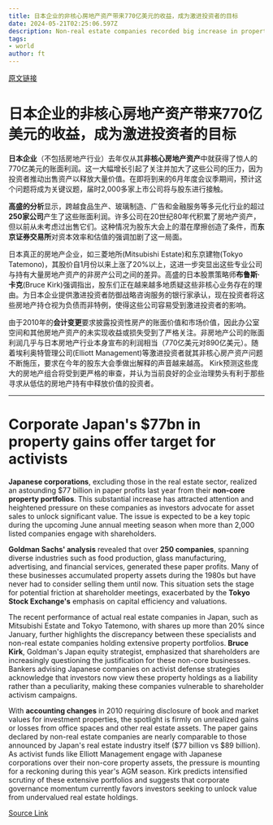 ```yaml
---
title: 日本企业的非核心房地产资产带来770亿美元的收益，成为激进投资者的目标
date: 2024-05-21T02:25:06.597Z
description: Non-real estate companies recorded big increase in property book values in 2023, according to Goldman Sachs
tags: 
- world
author: ft
---
```


[原文链接](https://ft.com/content/9a52b7f1-101f-4e2a-bd92-22d0e65bfe40)

# 日本企业的非核心房地产资产带来770亿美元的收益，成为激进投资者的目标 

**日本企业**（不包括房地产行业）去年仅从其**非核心房地产资产**中就获得了惊人的770亿美元的账面利润。这一大幅增长引起了关注并加大了这些公司的压力，因为投资者推动出售资产以释放大量价值。在即将到来的6月年度会议季期间，预计这个问题将成为关键议题，届时2,000多家上市公司将与股东进行接触。 

**高盛的分析**显示，跨越食品生产、玻璃制造、广告和金融服务等多元化行业的超过**250家公司**产生了这些账面利润。许多公司在20世纪80年代积累了房地产资产，但以前从未考虑过出售它们。这种情况为股东大会上的潜在摩擦创造了条件，而**东京证券交易所**对资本效率和估值的强调加剧了这一局面。 

日本真正的房地产企业，如三菱地所(Mitsubishi Estate)和东京建物(Tokyo Tatemono)，其股价自1月份以来上涨了20%以上，这进一步突显出这些专业公司与持有大量房地产资产的非房产公司之间的差异。高盛的日本股票策略师**布鲁斯·卡克**(Bruce Kirk)强调指出，股东们正在越来越多地质疑这些非核心业务存在的理由。为日本企业提供激进投资者防御战略咨询服务的银行家承认，现在投资者将这些房地产持仓视为负债而非特例，使得这些公司容易受到激进投资者的影响。 

由于2010年的**会计变更**要求披露投资性房产的账面价值和市场价值，因此办公室空间和其他房地产资产的未实现收益或损失受到了严格关注。非房地产公司的账面利润几乎与日本房地产行业本身宣布的利润相当（770亿美元对890亿美元）。随着埃利奥特管理公司(Elliott Management)等激进投资者就其非核心房产资产问题不断施压，要求在今年的股东大会季做出解释的声音越来越高。 Kirk预测这些庞大的房地产组合将受到更严格的审查，并认为当前良好的企业治理势头有利于那些寻求从低估的房地产持有中释放价值的投资者。

---

# Corporate Japan's $77bn in property gains offer target for activists 

**Japanese corporations**, excluding those in the real estate sector, realized an astounding $77 billion in paper profits last year from their **non-core property portfolios**. This substantial increase has attracted attention and heightened pressure on these companies as investors advocate for asset sales to unlock significant value. The issue is expected to be a key topic during the upcoming June annual meeting season when more than 2,000 listed companies engage with shareholders.

**Goldman Sachs' analysis** revealed that over **250 companies**, spanning diverse industries such as food production, glass manufacturing, advertising, and financial services, generated these paper profits. Many of these businesses accumulated property assets during the 1980s but have never had to consider selling them until now. This situation sets the stage for potential friction at shareholder meetings, exacerbated by the **Tokyo Stock Exchange's** emphasis on capital efficiency and valuations.

The recent performance of actual real estate companies in Japan, such as Mitsubishi Estate and Tokyo Tatemono, with shares up more than 20% since January, further highlights the discrepancy between these specialists and non-real estate companies holding extensive property portfolios. **Bruce Kirk**, Goldman's Japan equity strategist, emphasized that shareholders are increasingly questioning the justification for these non-core businesses. Bankers advising Japanese companies on activist defense strategies acknowledge that investors now view these property holdings as a liability rather than a peculiarity, making these companies vulnerable to shareholder activism campaigns. 

With **accounting changes** in 2010 requiring disclosure of book and market values for investment properties, the spotlight is firmly on unrealized gains or losses from office spaces and other real estate assets. The paper gains declared by non-real estate companies are nearly comparable to those announced by Japan's real estate industry itself ($77 billion vs $89 billion). As activist funds like Elliott Management engage with Japanese corporations over their non-core property assets, the pressure is mounting for a reckoning during this year's AGM season. Kirk predicts intensified scrutiny of these extensive portfolios and suggests that corporate governance momentum currently favors investors seeking to unlock value from undervalued real estate holdings.

[Source Link](https://ft.com/content/9a52b7f1-101f-4e2a-bd92-22d0e65bfe40)

